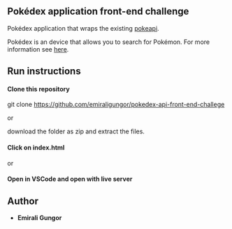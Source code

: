 ## Pokédex application front-end challenge

Pokédex application that wraps the existing [pokeapi](https://pokeapi.co/).

Pokédex is an device that allows you to search for Pokémon. For more information see [here](https://pokemon.fandom.com/wiki/Pok%C3%A9dex).



## Run instructions
#### Clone this repository
git clone https://github.com/emiraligungor/pokedex-api-front-end-challege

or 

download the folder as zip and extract the files.

#### Click on index.html 

or 

#### Open in VSCode and open with live server


## Author

  - **Emirali Gungor** 

